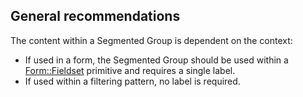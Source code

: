 ## General recommendations

The content within a Segmented Group is dependent on the context:

- If used in a form, the Segmented Group should be used within a [Form::Fieldset](/components/form/primitives) primitive and requires a single label.
- If used within a filtering pattern, no label is required.